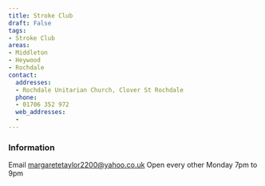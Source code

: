 ```yaml
---
title: Stroke Club
draft: False
tags:
- Stroke Club
areas:
- Middleton
- Heywood
- Rochdale
contact:
  addresses:
  - Rochdale Unitarian Church, Clover St Rochdale
  phone:
  - 01706 352 972
  web_addresses:
  -
---
```


### Information
Email  margaretetaylor2200@yahoo.co.uk
Open every other Monday 7pm to 9pm